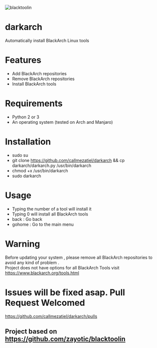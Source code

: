 ![blacktoolin](https://postimg.cc/Lhg26X60)
# darkarch
Automatically install BlackArch Linux tools

# Features
- Add BlackArch repositories
- Remove BlackArch repositories
- Install BlackArch tools

# Requirements
- Python 2 or 3
- An operating system (tested on Arch and Manjaro)

# Installation
- sudo su
- git clone https://github.com/callmezatiel/darkarch && cp darkarch/darkarch.py /usr/bin/darkarch
- chmod +x /usr/bin/darkarch
- sudo darkarch

# Usage
- Typing the number of a tool will install it
- Typing 0 will install all BlackArch tools
- back : Go back
- gohome : Go to the main menu

# Warning
Before updating your system , please remove all BlackArch repositories to avoid any kind of problem .<br />
Project does not have options for all BlackArch Tools visit https://www.blackarch.org/tools.html

# Issues will be fixed asap. Pull Request Welcomed

https://github.com/callmezatiel/darkarch/pulls
<br />
## Project based on https://github.com/zayotic/blacktoolin
